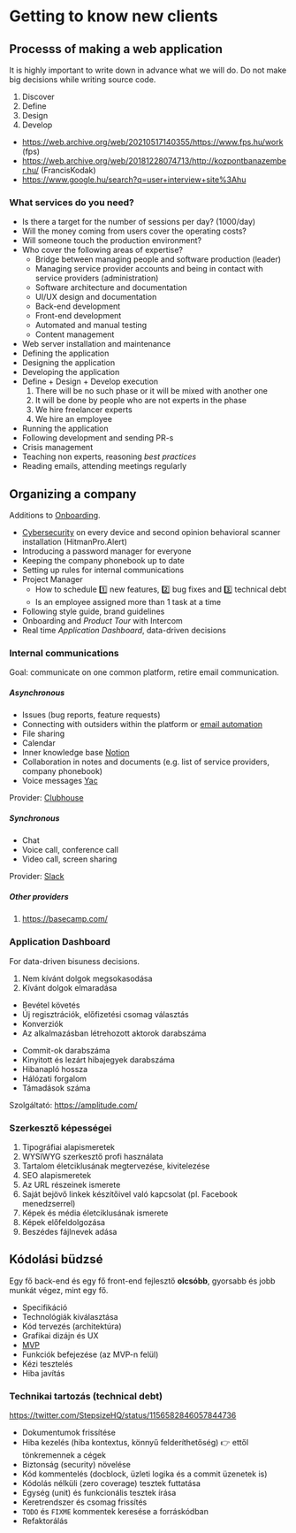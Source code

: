 # Getting to know new clients

## Processs of making a web application

It is highly important to write down in advance what we will do.
Do not make big decisions while writing source code.

1. Discover
1. Define
1. Design
1. Develop

- https://web.archive.org/web/20210517140355/https://www.fps.hu/work (fps)
- https://web.archive.org/web/20181228074713/http://kozpontbanazember.hu/ (FrancisKodak)
- https://www.google.hu/search?q=user+interview+site%3Ahu

### What services do you need?

- Is there a target for the number of sessions per day? (1000/day)
- Will the money coming from users cover the operating costs?
- Will someone touch the production environment?
- Who cover the following areas of expertise?
    - Bridge between managing people and software production (leader)
    - Managing service provider accounts and being in contact with service providers (administration)
    - Software architecture and documentation
    - UI/UX design and documentation
    - Back-end development
    - Front-end development
    - Automated and manual testing
    - Content management
- Web server installation and maintenance
- Defining the application
- Designing the application
- Developing the application
- Define + Design + Develop execution
    1. There will be no such phase or it will be mixed with another one
    1. It will be done by people who are not experts in the phase
    1. We hire freelancer experts
    1. We hire an employee
- Running the application
- Following development and sending PR-s
- Crisis management
- Teaching non experts, reasoning _best practices_
- Reading emails, attending meetings regularly

## Organizing a company

Additions to [Onboarding](/Onboarding.md).

- [Cybersecurity](/Onboarding.md#cyber-security) on every device
    and second opinion behavioral scanner installation (HitmanPro.Alert)
- Introducing a password manager for everyone
- Keeping the company phonebook up to date
- Setting up rules for internal communications
- Project Manager
    - How to schedule :one: new features, :two: bug fixes and :three: technical debt
    - Is an employee assigned more than 1 task at a time
- Following style guide, brand guidelines
- Onboarding and _Product Tour_ with Intercom
- Real time _Application Dashboard_, data-driven decisions

### Internal communications

Goal: communicate on one common platform, retire email communication.

##### Asynchronous

- Issues (bug reports, feature requests)
- Connecting with outsiders within the platform
    or [email automation](https://help.clubhouse.io/hc/en-us/articles/206093065-Setting-Up-Zapier-Integrations)
- File sharing
- Calendar
- Inner knowledge base [Notion](https://www.notion.so/)
- Collaboration in notes and documents (e.g. list of service providers, company phonebook)
- Voice messages [Yac](https://www.yac.com/)

Provider: [Clubhouse](https://www.shortcut.com/)

##### Synchronous

- Chat
- Voice call, conference call
- Video call, screen sharing

Provider: [Slack](https://slack.com/)

##### Other providers

1. https://basecamp.com/

### Application Dashboard

For data-driven bisuness decisions.

1. Nem kívánt dolgok megsokasodása
1. Kívánt dolgok elmaradása

- Bevétel követés
- Új regisztrációk, előfizetési csomag választás
- Konverziók
- Az alkalmazásban létrehozott aktorok darabszáma

* Commit-ok darabszáma
* Kinyitott és lezárt hibajegyek darabszáma
* Hibanapló hossza
* Hálózati forgalom
* Támadások száma

Szolgáltató: https://amplitude.com/

### Szerkesztő képességei

1. Tipográfiai alapismeretek
1. WYSIWYG szerkesztő profi használata
1. Tartalom életciklusának megtervezése, kivitelezése
1. SEO alapismeretek
1. Az URL részeinek ismerete
1. Saját bejövő linkek készítőivel való kapcsolat (pl. Facebook menedzserrel)
1. Képek és média életciklusának ismerete
1. Képek előfeldolgozása
1. Beszédes fájlnevek adása

## Kódolási büdzsé

Egy fő back-end és egy fő front-end fejlesztő
**olcsóbb**, gyorsabb és jobb munkát végez, mint egy fő.

- Specifikáció
- Technológiák kiválasztása
- Kód tervezés (architektúra)
- Grafikai dizájn és UX
- [MVP](https://en.wikipedia.org/wiki/Minimum_viable_product)
- Funkciók befejezése (az MVP-n felül)
- Kézi tesztelés
- Hiba javítás

### Technikai tartozás (technical debt)

https://twitter.com/StepsizeHQ/status/1156582846057844736

- Dokumentumok frissítése
- Hiba kezelés (hiba kontextus, könnyű felderíthetőség) :point_right: ettől tönkremennek a cégek
- Biztonság (security) növelése
- Kód kommentelés (docblock, üzleti logika és a commit üzenetek is)
- Kódolás nélküli (zero coverage) tesztek futtatása
- Egység (unit) és funkcionális tesztek írása
- Keretrendszer és csomag frissítés
- `TODO` és `FIXME` kommentek keresése a forráskódban
- Refaktorálás
